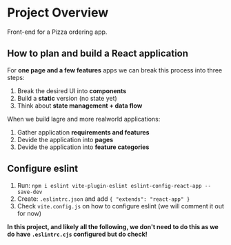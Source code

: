 # Project Overview

Front-end for a Pizza ordering app.

## How to **plan** and **build** a React application

For **one page and a few features** apps we can break this process into three steps:

1. Break the desired UI into **components**
2. Build a **static** version (no state yet)
3. Think about **state management + data flow**

When we build lagre and more realworld applications:

1. Gather application **requirements and features**
2. Devide the application into **pages**
3. Devide the application into **feature categories**

## Configure eslint

1. Run: `npm i eslint vite-plugin-eslint eslint-config-react-app --save-dev`
2. Create: `.eslintrc.json` and add `{ "extends": "react-app" }`
3. Check `vite.config.js` on how to configure eslint (we will comment it out for now)

**In this project, and likely all the following, we don't need to do this as we do have `.eslintrc.cjs` configured but do check!**
